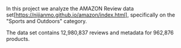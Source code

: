 In this project we analyze  the AMAZON Review data set[https://nijianmo.github.io/amazon/index.html], specifically on the "Sports and Outdoors" category.

The data set contains 12,980,837 reviews and metadata for 962,876 products.
